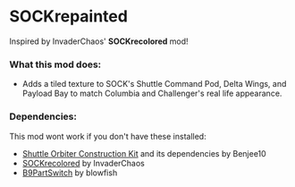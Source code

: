# SOCKrepainted
Inspired by InvaderChaos' **SOCKrecolored** mod!

### What this mod does:
- Adds a tiled texture to SOCK's Shuttle Command Pod, Delta Wings, and Payload Bay to match Columbia and Challenger's real life appearance.

### Dependencies:
This mod wont work if you don't have these installed:
- [Shuttle Orbiter Construction Kit](https://forum.kerbalspaceprogram.com/index.php?/topic/186023-111-shuttle-orbiter-construction-kit-stockalike-space-shuttle-orbiter-tubes-v116/) and its dependencies by Benjee10
- [SOCKrecolored](https://forum.kerbalspaceprogram.com/index.php?/topic/195154-111x-shuttle-orbiter-construction-kit-recolored-version-13/) by InvaderChaos
- [B9PartSwitch](https://forum.kerbalspaceprogram.com/index.php?/topic/140541-1112-b9partswitch-v2180-march-17/) by blowfish
